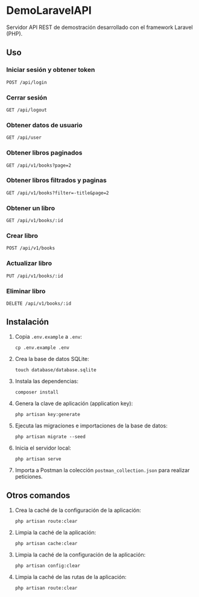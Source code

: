 # DemoLaravelAPI

Servidor API REST de demostración desarrollado con el framework Laravel (PHP).

## Uso

### Iniciar sesión y obtener token

`POST /api/login`

### Cerrar sesión

`GET /api/logout`

### Obtener datos de usuario

`GET /api/user`

### Obtener libros paginados

`GET /api/v1/books?page=2`

### Obtener libros filtrados y paginas

`GET /api/v1/books?filter=-title&page=2`

### Obtener un libro

`GET /api/v1/books/:id`

### Crear libro

`POST /api/v1/books`

### Actualizar libro

`PUT /api/v1/books/:id`

### Eliminar libro

`DELETE /api/v1/books/:id`

## Instalación

1. Copia `.env.example` a `.env`:

    ```shell
    cp .env.example .env
    ```

2. Crea la base de datos SQLite:

    ```shell
    touch database/database.sqlite
    ```

3. Instala las dependencias:

    ```shell
    composer install
    ```

4. Genera la clave de aplicación (application key):

    ```shell
    php artisan key:generate
    ```

5. Ejecuta las migraciones e importaciones de la base de datos:

    ```shell
    php artisan migrate --seed
    ```

6. Inicia el servidor local:

    ```shell
    php artisan serve
    ```

7. Importa a Postman la colección `postman_collection.json` para realizar peticiones.

## Otros comandos

1. Crea la caché de la configuración de la aplicación:

    ```shell
    php artisan route:clear
    ```

2. Limpia la caché de la aplicación:

    ```shell
    php artisan cache:clear
    ```

3. Limpia la caché de la configuración de la aplicación:

    ```shell
    php artisan config:clear
    ```

4. Limpia la caché de las rutas de la aplicación:

    ```shell
    php artisan route:clear
    ```

